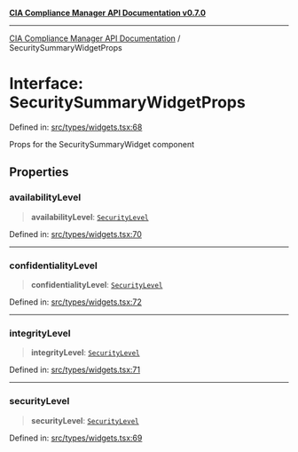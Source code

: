 [**CIA Compliance Manager API Documentation v0.7.0**](../README.md)

***

[CIA Compliance Manager API Documentation](../globals.md) / SecuritySummaryWidgetProps

# Interface: SecuritySummaryWidgetProps

Defined in: [src/types/widgets.tsx:68](https://github.com/Hack23/cia-compliance-manager/blob/main/src/types/widgets.tsx#L68)

Props for the SecuritySummaryWidget component

## Properties

### availabilityLevel

> **availabilityLevel**: [`SecurityLevel`](../type-aliases/SecurityLevel.md)

Defined in: [src/types/widgets.tsx:70](https://github.com/Hack23/cia-compliance-manager/blob/main/src/types/widgets.tsx#L70)

***

### confidentialityLevel

> **confidentialityLevel**: [`SecurityLevel`](../type-aliases/SecurityLevel.md)

Defined in: [src/types/widgets.tsx:72](https://github.com/Hack23/cia-compliance-manager/blob/main/src/types/widgets.tsx#L72)

***

### integrityLevel

> **integrityLevel**: [`SecurityLevel`](../type-aliases/SecurityLevel.md)

Defined in: [src/types/widgets.tsx:71](https://github.com/Hack23/cia-compliance-manager/blob/main/src/types/widgets.tsx#L71)

***

### securityLevel

> **securityLevel**: [`SecurityLevel`](../type-aliases/SecurityLevel.md)

Defined in: [src/types/widgets.tsx:69](https://github.com/Hack23/cia-compliance-manager/blob/main/src/types/widgets.tsx#L69)
